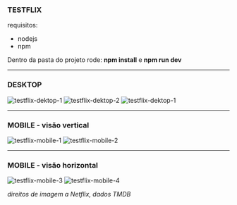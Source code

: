 ### TESTFLIX

requisitos:

- nodejs
- npm

Dentro da pasta do projeto rode: <strong>npm install</strong> e <strong>npm run dev</strong>

---

### DESKTOP

<img src="https://user-images.githubusercontent.com/32224862/194762384-cc4a9b97-4754-44b0-a01b-dd836a04e648.jpg" alt="testflix-dektop-1" />

<img src="https://user-images.githubusercontent.com/32224862/194762386-d8e45989-bb4f-4682-926b-dba300935d09.jpg" alt="testflix-dektop-2" />

<img src="https://user-images.githubusercontent.com/32224862/194762388-1c73d433-7ffc-44db-947d-8091aae5bbb4.jpg" alt="testflix-dektop-1" />

---

### MOBILE - visão vertical

<img src="https://user-images.githubusercontent.com/32224862/194762390-36642ca1-6727-4a47-b0d2-a463dd1fcb22.jpg" alt="testflix-mobile-1" />

<img src="https://user-images.githubusercontent.com/32224862/194762382-2fb48a95-a48b-40ea-8d75-bbc196a115d7.jpg" alt="testflix-mobile-2" />

---

### MOBILE - visão horizontal

<img src="https://user-images.githubusercontent.com/32224862/194762380-a19dfbc5-6fe3-4e28-8a51-07cb9e739137.jpg" alt="testflix-mobile-3" />

<img src="https://user-images.githubusercontent.com/32224862/194762391-807e23af-8a30-4125-86db-a15d2fb0f76b.jpg" alt="testflix-mobile-4" />

<i>direitos de imagem a Netflix, dados TMDB</i>
